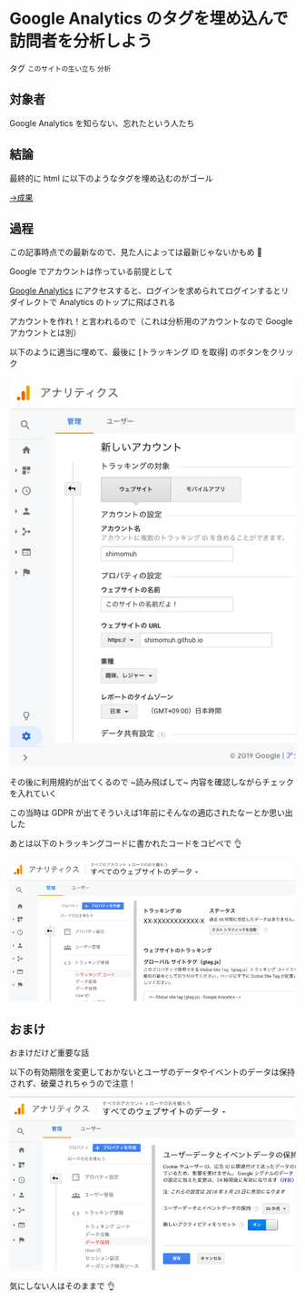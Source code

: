# Google Analytics のタグを埋め込んで訪問者を分析しよう

タグ `このサイトの生い立ち` `分析`

## 対象者

Google Analytics を知らない、忘れたという人たち

## 結論

最終的に html に以下のようなタグを埋め込むのがゴール

[→成果](https://github.com/shimomuh/shimomuh.github.io/commit/8d688a0212a7c1a991adb4af45c56bc6d64aa668)

## 過程

この記事時点での最新なので、見た人によっては最新じゃないかもめ :bow:

Google でアカウントは作っている前提として

[Google Analytics](https://analytics.google.com/analytics/web/) にアクセスすると、ログインを求められてログインするとリダイレクトで Analytics のトップに飛ばされる

 

アカウントを作れ！と言われるので（これは分析用のアカウントなので Google アカウントとは別）

以下のように適当に埋めて、最後に [トラッキング ID を取得] のボタンをクリック

![](/static/diary/2019-07-21/analytics.png)

その後に利用規約が出てくるので ~読み飛ばして~ 内容を確認しながらチェックを入れていく

この当時は GDPR が出てそういえば1年前にそんなの適応されたなーとか思い出した

 

あとは以下のトラッキングコードに書かれたコードをコピペで :ok_hand:

![](/static/diary/2019-07-21/tracking-code.png)

## おまけ

おまけだけど重要な話

以下の有効期限を変更しておかないとユーザのデータやイベントのデータは保持されず、破棄されちゃうので注意！

![](/static/diary/2019-07-21/expiration.png)

気にしない人はそのままで :ok_hand:
